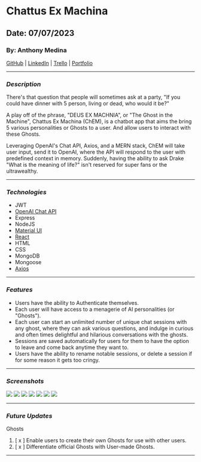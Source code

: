 # Chattus Ex Machina

## Date: 07/07/2023

### By: Anthony Medina

[GitHub](https://github.com/ajm24027) | [LinkedIn](https://www.linkedin.com/in/anthonyjmedina/) | [Trello](https://trello.com/b/WKPfCzCs/chem) | [Portfolio](https://www.anthonyjmedina.com/)

---

### **_Description_**

There's that question that people will sometimes ask at a party, "If you could have dinner with 5 person, living or dead, who would it be?"

A play off of the phrase, "DEUS EX MACHNIA", or "The Ghost in the Machine", Chattus Ex Machina (ChEM), is a chatbot app that aims the bring 5 various personalities or Ghosts to a user. And allow users to interact with these Ghosts.

Leveraging OpenAI's Chat API, Axios, and a MERN stack, ChEM will take user input, send it to OpenAI, where the API will respond to the user with predefined context in memory. Suddenly, having the ability to ask Drake "What is the meaning of life?" isn't reserved for super fans or the ultrawealthy.

---

### **_Technologies_**

- JWT
- [OpenAI Chat API](https://platform.openai.com/docs/api-reference/chat)
- Express
- NodeJS
- [Material UI](https://mui.com/)
- [React](https://react.dev/)
- HTML
- CSS
- MongoDB
- Mongoose
- [Axios](https://axios-http.com/)

---

### **_Features_**

- Users have the ability to Authenticate themselves.
- Each user will have access to a menagerie of AI personalities (or "Ghosts").
- Each user can start an unlimited number of unique chat sessions with any ghost, where they can ask various questions, and indulge in curious and often times delightful and hilarious conversations with the ghosts.
- Sessions are saved automatically for users for them to have the option to leave and come back anytime they want to.
- Users have the ability to rename notable sessions, or delete a session if for some reason it gets too cringy. 

---

### **_Screenshots_**

![](gitimages/Component_Hierarchy.png)
![](gitimages/ERD.png)
![](<gitimages/Landing_(Non-Auth)_Home.png>)
![](gitimages/Sign-In.png)
![](gitimages/Sign-Up.png)
![](gitimages/Auth_Home.png)
![](gitimages/Session.png)

---

### **_Future Updates_**

Ghosts

1. [ x ] Enable users to create their own Ghosts for use with other users.
2. [ x ] Differentiate official Ghosts with User-made Ghosts.

---
